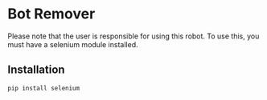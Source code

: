 # Bot Remover

Please note that the user is responsible for using this robot. To use this, you must have a selenium module installed.

## Installation

```bash
pip install selenium
```

